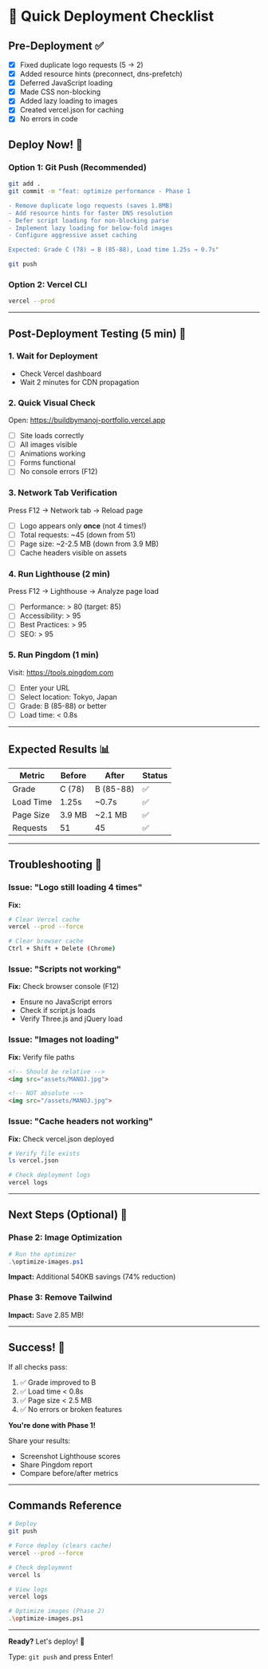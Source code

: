 # 🚀 Quick Deployment Checklist

## Pre-Deployment ✅

- [x] Fixed duplicate logo requests (5 → 2)
- [x] Added resource hints (preconnect, dns-prefetch)
- [x] Deferred JavaScript loading
- [x] Made CSS non-blocking
- [x] Added lazy loading to images
- [x] Created vercel.json for caching
- [x] No errors in code

## Deploy Now! 🎯

### Option 1: Git Push (Recommended)
```bash
git add .
git commit -m "feat: optimize performance - Phase 1

- Remove duplicate logo requests (saves 1.8MB)
- Add resource hints for faster DNS resolution
- Defer script loading for non-blocking parse
- Implement lazy loading for below-fold images
- Configure aggressive asset caching

Expected: Grade C (78) → B (85-88), Load time 1.25s → 0.7s"

git push
```

### Option 2: Vercel CLI
```bash
vercel --prod
```

---

## Post-Deployment Testing (5 min) 🧪

### 1. Wait for Deployment
- Check Vercel dashboard
- Wait 2 minutes for CDN propagation

### 2. Quick Visual Check
Open: https://buildbymanoj-portfolio.vercel.app
- [ ] Site loads correctly
- [ ] All images visible
- [ ] Animations working
- [ ] Forms functional
- [ ] No console errors (F12)

### 3. Network Tab Verification
Press F12 → Network tab → Reload page
- [ ] Logo appears only **once** (not 4 times!)
- [ ] Total requests: ~45 (down from 51)
- [ ] Page size: ~2-2.5 MB (down from 3.9 MB)
- [ ] Cache headers visible on assets

### 4. Run Lighthouse (2 min)
Press F12 → Lighthouse → Analyze page load
- [ ] Performance: > 80 (target: 85)
- [ ] Accessibility: > 95
- [ ] Best Practices: > 95
- [ ] SEO: > 95

### 5. Run Pingdom (1 min)
Visit: https://tools.pingdom.com
- [ ] Enter your URL
- [ ] Select location: Tokyo, Japan
- [ ] Grade: B (85-88) or better
- [ ] Load time: < 0.8s

---

## Expected Results 📊

| Metric | Before | After | Status |
|--------|--------|-------|--------|
| Grade | C (78) | B (85-88) | ✅ |
| Load Time | 1.25s | ~0.7s | ✅ |
| Page Size | 3.9 MB | ~2.1 MB | ✅ |
| Requests | 51 | 45 | ✅ |

---

## Troubleshooting 🔧

### Issue: "Logo still loading 4 times"
**Fix:**
```bash
# Clear Vercel cache
vercel --prod --force

# Clear browser cache
Ctrl + Shift + Delete (Chrome)
```

### Issue: "Scripts not working"
**Fix:** Check browser console (F12)
- Ensure no JavaScript errors
- Check if script.js loads
- Verify Three.js and jQuery load

### Issue: "Images not loading"
**Fix:** Verify file paths
```html
<!-- Should be relative -->
<img src="assets/MANOJ.jpg">

<!-- NOT absolute -->
<img src="/assets/MANOJ.jpg">
```

### Issue: "Cache headers not working"
**Fix:** Check vercel.json deployed
```bash
# Verify file exists
ls vercel.json

# Check deployment logs
vercel logs
```

---

## Next Steps (Optional) 🎨

### Phase 2: Image Optimization
```powershell
# Run the optimizer
.\optimize-images.ps1
```
**Impact:** Additional 540KB savings (74% reduction)

### Phase 3: Remove Tailwind
**Impact:** Save 2.85 MB!

---

## Success! 🎉

If all checks pass:
1. ✅ Grade improved to B
2. ✅ Load time < 0.8s
3. ✅ Page size < 2.5 MB
4. ✅ No errors or broken features

**You're done with Phase 1!**

Share your results:
- Screenshot Lighthouse scores
- Share Pingdom report
- Compare before/after metrics

---

## Commands Reference

```bash
# Deploy
git push

# Force deploy (clears cache)
vercel --prod --force

# Check deployment
vercel ls

# View logs
vercel logs

# Optimize images (Phase 2)
.\optimize-images.ps1
```

---

**Ready?** Let's deploy! 🚀

Type: `git push` and press Enter!
